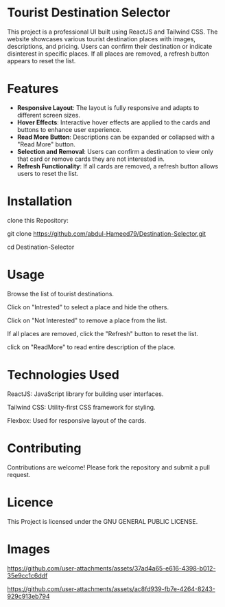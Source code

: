 # Tourist Destination Selector

This project is a professional UI built using ReactJS and Tailwind CSS. The website showcases various tourist destination places with images, descriptions, and pricing. Users can confirm their destination or indicate disinterest in specific places. If all places are removed, a refresh button appears to reset the list.

# Features

- **Responsive Layout**: The layout is fully responsive and adapts to different screen sizes.
- **Hover Effects**: Interactive hover effects are applied to the cards and buttons to enhance user experience.
- **Read More Button**: Descriptions can be expanded or collapsed with a "Read More" button.
- **Selection and Removal**: Users can confirm a destination to view only that card or remove cards they are not interested in.
- **Refresh Functionality**: If all cards are removed, a refresh button allows users to reset the list.

# Installation

clone this Repository: 

git clone https://github.com/abdul-Hameed79/Destination-Selector.git

cd Destination-Selector

# Usage

Browse the list of tourist destinations.

Click on "Intrested" to select a place and hide the others.

Click on "Not Interested" to remove a place from the list.

If all places are removed, click the "Refresh" button to reset the list.

click on "ReadMore" to read entire description of the place.

# Technologies Used

ReactJS: JavaScript library for building user interfaces.

Tailwind CSS: Utility-first CSS framework for styling.

Flexbox: Used for responsive layout of the cards.

# Contributing

Contributions are welcome! Please fork the repository and submit a pull request.

# Licence

This Project is licensed under the GNU GENERAL PUBLIC LICENSE.

# Images

https://github.com/user-attachments/assets/37ad4a65-e616-4398-b012-35e9cc1c6ddf

https://github.com/user-attachments/assets/ac8fd939-fb7e-4264-8243-929c913eb794











